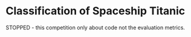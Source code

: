 # Classification of Spaceship Titanic

STOPPED - this competition only about code not the evaluation metrics.

